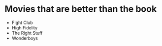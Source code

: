 # Movies that are better than the book

+ Fight Club
+ High Fidelity
+ The Right Stuff
+ Wonderboys
